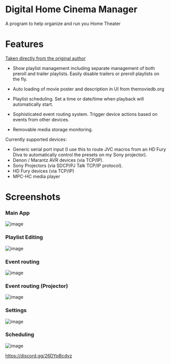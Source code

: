 # Digital Home Cinema Manager
A program to help organize and run you Home Theater

# Features
[Taken directly from the original author](https://www.avsforum.com/threads/new-htpc-backend-management-software.3129060/)

- Show playlist management including separate management of both preroll and trailer playlists. Easily disable trailers or preroll playlists on the fly.

- Auto loading of movie poster and description in UI from themoviedb.org

- Playlist scheduling. Set a time or date/time when playback will automatically start.

- Sophisticated event routing system. Trigger device actions based on events from other devices.

- Removable media storage monitoring.

Currently supported devices:
- Generic serial port input (I use this to route JVC macros from an HD Fury Diva to automatically control the presets on my Sony projector).
- Denon / Marantz AVR devices (via TCP/IP).
- Sony Projectors (via SDCP/PJ Talk TCP/IP protocol).
- HD Fury devices (via TCP/IP)
- MPC-HC media player

# Screenshots

### Main App
![image](https://user-images.githubusercontent.com/25405047/174333759-da86eecd-c4c7-46b5-aa59-5cfc930be677.png)

### Playlist Editing
![image](https://user-images.githubusercontent.com/25405047/174333801-3e4bea31-8405-4eef-82b1-e1d83e83f9bb.png)

### Event routing
![image](https://user-images.githubusercontent.com/25405047/174333823-2108795b-637d-422a-a628-14c68e44c7fc.png)

### Event routing (Projector)
![image](https://user-images.githubusercontent.com/25405047/174333859-070b46ce-47ad-4661-ab4f-00f123b78a23.png)

### Settings
![image](https://user-images.githubusercontent.com/25405047/174333927-ce9bfa43-aa7b-48cb-979e-5663ef9bd9db.png)

### Scheduling
![image](https://user-images.githubusercontent.com/25405047/174333945-c96ffd7e-add2-4e1e-af39-0ce22fddc848.png)


https://discord.gg/26DYpBcdvz

[<img src="https://discordapp.com/api/guilds/991091714330599556/widget.png?style=banner4" alt="">](https://discord.gg/26DYpBcdvz)
